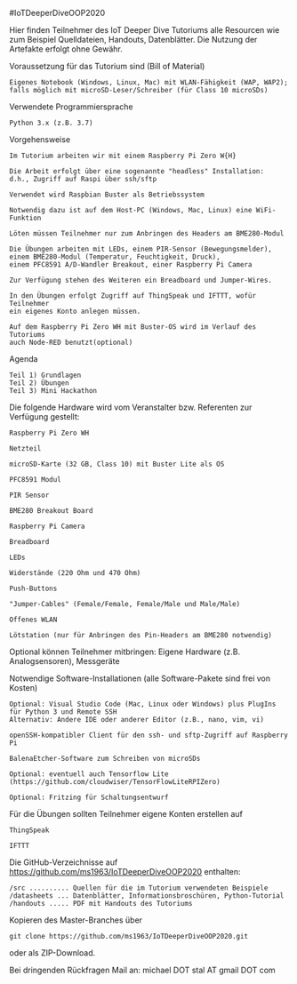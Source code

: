 #IoTDeeperDiveOOP2020

Hier finden Teilnehmer des IoT Deeper Dive Tutoriums alle Resourcen wie zum Beispiel Quelldateien, 
Handouts, Datenblätter.
Die Nutzung der Artefakte erfolgt ohne Gewähr.

  Voraussetzung für das Tutorium sind (Bill of Material)

    Eigenes Notebook (Windows, Linux, Mac) mit WLAN-Fähigkeit (WAP, WAP2); 
    falls möglich mit microSD-Leser/Schreiber (für Class 10 microSDs)
    
  Verwendete Programmiersprache
  
    Python 3.x (z.B. 3.7)
  
  Vorgehensweise
  
    Im Tutorium arbeiten wir mit einem Raspberry Pi Zero W{H}
  
    Die Arbeit erfolgt über eine sogenannte "headless" Installation: 
    d.h., Zugriff auf Raspi über ssh/sftp
    
    Verwendet wird Raspbian Buster als Betriebssystem
    
    Notwendig dazu ist auf dem Host-PC (Windows, Mac, Linux) eine WiFi-Funktion
    
    Löten müssen Teilnehmer nur zum Anbringen des Headers am BME280-Modul
    
    Die Übungen arbeiten mit LEDs, einem PIR-Sensor (Bewegungsmelder), 
    einem BME280-Modul (Temperatur, Feuchtigkeit, Druck), 
    einem PFC8591 A/D-Wandler Breakout, einer Raspberry Pi Camera
    
    Zur Verfügung stehen des Weiteren ein Breadboard und Jumper-Wires.
    
    In den Übungen erfolgt Zugriff auf ThingSpeak und IFTTT, wofür Teilnehmer 
    ein eigenes Konto anlegen müssen.
    
    Auf dem Raspberry Pi Zero WH mit Buster-OS wird im Verlauf des Tutoriums 
    auch Node-RED benutzt(optional)
    
  Agenda
  
    Teil 1) Grundlagen
    Teil 2) Übungen
    Teil 3) Mini Hackathon
  
  
  Die folgende Hardware wird vom Veranstalter bzw. Referenten zur Verfügung gestellt:
  
    Raspberry Pi Zero WH
    
    Netzteil
    
    microSD-Karte (32 GB, Class 10) mit Buster Lite als OS
    
    PFC8591 Modul
    
    PIR Sensor
    
    BME280 Breakout Board
    
    Raspberry Pi Camera 
    
    Breadboard
    
    LEDs
    
    Widerstände (220 Ohm und 470 Ohm)
    
    Push-Buttons
    
    "Jumper-Cables" (Female/Female, Female/Male und Male/Male)
    
    Offenes WLAN
    
    Lötstation (nur für Anbringen des Pin-Headers am BME280 notwendig)
    
    
Optional können Teilnehmer mitbringen: Eigene Hardware (z.B. Analogsensoren), Messgeräte
  

Notwendige Software-Installationen (alle Software-Pakete sind frei von Kosten)


    Optional: Visual Studio Code (Mac, Linux oder Windows) plus PlugIns für Python 3 und Remote SSH
    Alternativ: Andere IDE oder anderer Editor (z.B., nano, vim, vi)
  
    openSSH-kompatibler Client für den ssh- und sftp-Zugriff auf Raspberry Pi
  
    BalenaEtcher-Software zum Schreiben von microSDs
  
    Optional: eventuell auch Tensorflow Lite (https://github.com/cloudwiser/TensorFlowLiteRPIZero)
    
    Optional: Fritzing für Schaltungsentwurf
  
Für die Übungen sollten Teilnehmer eigene Konten erstellen auf

    ThingSpeak
  
    IFTTT
    
Die GitHub-Verzeichnisse auf https://github.com/ms1963/IoTDeeperDiveOOP2020 enthalten:

    /src .......... Quellen für die im Tutorium verwendeten Beispiele 
    /datasheets ... Datenblätter, Informationsbroschüren, Python-Tutorial
    /handouts ..... PDF mit Handouts des Tutoriums
  
Kopieren des Master-Branches über 

    git clone https://github.com/ms1963/IoTDeeperDiveOOP2020.git 
    
oder als 
    ZIP-Download.

Bei dringenden Rückfragen Mail an: michael DOT stal AT gmail DOT com

